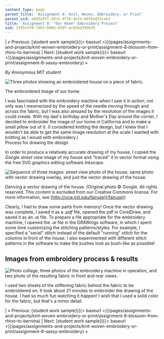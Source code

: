 ```yaml
---
content_type: page
parent_title: 'Assignment 8: Knit, Woven, Embroidery, or Print'
parent_uid: e9d32dff-38c5-9774-4bfd-b9f6ed53cab3
title: 'Assignment 8: "Our Home" Embroidery Project'
uid: 3195c5f0-7d93-000d-659f-ac026d394629
---
```


| « Previous: [student work sample]({{< baseurl >}}/pages/assignments-and-projects/knit-woven-embroidery-or-print/assignment-8-blossom-from-rhino-to-bernina) | Next: [student work sample]({{< baseurl >}}/pages/assignments-and-projects/knit-woven-embroidery-or-print/assignment-8-sassy-embroidery) » 

_By Anonymous MIT student_

![Three photos showing an embroidered house on a piece of fabric.](/courses/media-arts-and-sciences/mas-962-special-topics-new-textiles-spring-2010/assignments-and-projects/knit-woven-embroidery-or-print/assignment-8-201cour-home201d-embroidery-project/Embroidery_Nadia.jpg)

The embroidered image of our home.

I was fascinated with the embroidery machine when I saw it in action; not only was I mesmerized by the speed of the needle moving through and across the fabric, but I was also amazed by the resolution of the images it could create. With my dad's birthday and Mother's Day around the corner, I decided to embroider the image of our home in California and to make a small pillow out of it. (I considered knitting the design, but I knew that I wouldn't be able to get the same image resolution at the scale I wanted with knitting as I would with embroidery.)  
Process for drawing the design

In order to produce a relatively accurate drawing of my house, I copied the _Google street view_ image of my house and "traced" it in vector format using the free SVG graphics editing software _Inkscape_.

![Sequence of three images: street view photo of the house, same photo with vector drawing overlay, and just the vector drawing of the house.](/courses/media-arts-and-sciences/mas-962-special-topics-new-textiles-spring-2010/assignments-and-projects/knit-woven-embroidery-or-print/assignment-8-201cour-home201d-embroidery-project/Embroidery_process_Nadia.jpg)

Deriving a vector drawing of the house. (Original photo © Google. All rights reserved. This content is excluded from our Creative Commons license. For more information, see [http://ocw.mit.edu/fairuse](/fairuse))

Clearly, I had to draw some parts from memory! Once the vector drawing was complete, I saved it as a _.pdf_ file, opened the pdf in CorelDraw, and saved it as an _.ai_ file. To prepare a file appropriate for the embroidery machine, I opened the _.ai_ file in the DRAWings software, in which I spent some time customizing the stitching patterns/styles. For example, I specified a "serial" stitch instead of the default "running" stitch for the columns in front of the house. I also experimented with different stitch patterns in the software to make the bushes look as bush-like as possible!

Images from embroidery process & results
----------------------------------------

![Photo collage, three photos of the embroidery machine in operation, and two photo of the resulting fabric in front and rear views.](/courses/media-arts-and-sciences/mas-962-special-topics-new-textiles-spring-2010/assignments-and-projects/knit-woven-embroidery-or-print/assignment-8-201cour-home201d-embroidery-project/Embroidery_machine_Nadia.jpg)

I used two sheets of the stiffening fabric behind the fabric to be embroidered on. It took about 21 minutes to embroider the drawing of the house. I had so much fun watching it happen! I wish that I used a solid color for the fabric, but that's a minor detail.

| « Previous: [student work sample]({{< baseurl >}}/pages/assignments-and-projects/knit-woven-embroidery-or-print/assignment-8-blossom-from-rhino-to-bernina) | Next: [student work sample]({{< baseurl >}}/pages/assignments-and-projects/knit-woven-embroidery-or-print/assignment-8-sassy-embroidery) »